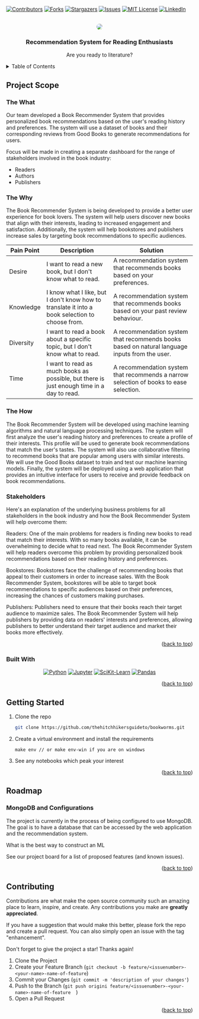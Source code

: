 

<!-- PROJECT SHIELDS -->

[![Contributors][contributors-shield]][contributors-url]
[![Forks][forks-shield]][forks-url]
[![Stargazers][stars-shield]][stars-url]
[![Issues][issues-shield]][issues-url]
[![MIT License][license-shield]][license-url]
[![LinkedIn][linkedin-shield]][linkedin-url]



<!-- PROJECT LOGO -->
<br />
<div align="center">
  <a href="https://github.com/thehitchhikersguideto/bookworms">
    <img src="https://img.freepik.com/free-vector/hand-drawn-flat-design-stack-books_23-2149331952.jpg?w=826&t=st=1678020261~exp=1678020861~hmac=7539b0a117cd1610f052ab1b11fddc03c8552a9f1894d273446a3b23d546eb5f" style="border-radius: 30px" >
  </a>

<h3 align="center">Recommendation System for Reading Enthusiasts</h3>


  <p align="center">
    Are you ready to literature? 
</div>



<!-- TABLE OF CONTENTS -->
<details>
  <summary>Table of Contents</summary>
  <ol>
    <li>
      <a href="#about-the-project">About The Project</a>
      <ul>
        <li><a href="#built-with">Built With</a></li>
      </ul>
    </li>
    <li><a href="#getting-started">Getting Started</a></li>
    <li><a href="#roadmap">Roadmap</a></li>
    <li><a href="#contributing">Contributing</a></li>

 

  </ol>
</details>



<!-- ABOUT THE CLASS -->
## Project Scope 
### The What
Our team developed a Book Recommender System that provides personalized book recommendations based on the user's reading history and preferences. The system will use a dataset of books and their corresponding reviews from Good Books to generate recommendations for users. 

Focus will be made in creating a separate dashboard for the range of stakeholders involved in the book industry:

- Readers
- Authors
- Publishers

### The Why
The Book Recommender System is being developed to provide a better user experience for book lovers. The system will help users discover new books that align with their interests, leading to increased engagement and satisfaction. Additionally, the system will help bookstores and publishers increase sales by targeting book recommendations to specific audiences.



| Pain Point | Description | Solution |
| --- | --- | --- |
| Desire | I want to read a new book, but I don't know what to read. | A recommendation system that recommends books based on your preferences. |
| Knowledge | I know what I like, but I don't know how to translate it into a book selection to choose from. | A recommendation system that recommends books based on your past review behaviour. |
| Diversity | I want to read a book about a specific topic, but I don't know what to read. | A recommendation system that recommends books based on natural language inputs from the user. |
| Time | I want to read as much books as possible, but there is just enough time in a day to read. | A recommendation system that recommends a narrow selection of books to ease selection. |


### The How
The Book Recommender System will be developed using machine learning algorithms and natural language processing techniques. The system will first analyze the user's reading history and preferences to create a profile of their interests. This profile will be used to generate book recommendations that match the user's tastes. The system will also use collaborative filtering to recommend books that are popular among users with similar interests. We will use the Good Books dataset to train and test our machine learning models. Finally, the system will be deployed using a web application that provides an intuitive interface for users to receive and provide feedback on book recommendations.


### Stakeholders
Here's an explanation of the underlying business problems for all stakeholders in the book industry and how the Book Recommender System will help overcome them:

Readers: One of the main problems for readers is finding new books to read that match their interests. With so many books available, it can be overwhelming to decide what to read next. The Book Recommender System will help readers overcome this problem by providing personalized book recommendations based on their reading history and preferences.

Bookstores: Bookstores face the challenge of recommending books that appeal to their customers in order to increase sales. With the Book Recommender System, bookstores will be able to target book recommendations to specific audiences based on their preferences, increasing the chances of customers making purchases.

Publishers: Publishers need to ensure that their books reach their target audience to maximize sales. The Book Recommender System will help publishers by providing data on readers' interests and preferences, allowing publishers to better understand their target audience and market their books more effectively.

</div> 

<p align="right">(<a href="#readme-top">back to top</a>)</p>



### Built With
<div align="center">

[![Python][Python]][Python-url] 
[![Jupyter][Jupyter]][Jupyter-url]
[![SciKit-Learn][SciKit-Learn]][SciKit-Learn-url]
[![Pandas][Pandas]][Pandas-url]


</div> 


<p align="right">(<a href="#readme-top">back to top</a>)</p>



<!-- GETTING STARTED -->
## Getting Started

 


1. Clone the repo
   ```sh
   git clone https://github.com/thehitchhikersguideto/bookworms.git
   ```
2. Create a virtual environment and install the requirements
    ```
    make env // or make env-win if you are on windows

    ```
3. See any notebooks which peak your interest




<p align="right">(<a href="#readme-top">back to top</a>)</p>







<!-- USAGE EXAMPLES -->




<!-- ROADMAP -->
## Roadmap


### MongoDB and Configurations
The project is currently in the process of being configured to use MongoDB. The goal is to have a database that can be accessed by the web application and the recommendation system. 

What is the best way to construct an ML


See our project board for a list of proposed features (and known issues).



<p align="right">(<a href="#readme-top">back to top</a>)</p>



<!-- CONTRIBUTING -->
## Contributing

 Contributions are what make the open source community such an amazing place to learn, inspire, and create. Any contributions you make are **greatly appreciated**.



If you have a suggestion that would make this better, please fork the repo and create a pull request. You can also simply open an issue with the tag "enhancement".

Don't forget to give the project a star! Thanks again!

1. Clone the Project
2. Create your Feature Branch (`git checkout -b feature/<issuenumber>-<your-name>-name-of-feature`)
3. Commit your Changes (`git commit -m 'description of your changes'`)
4. Push to the Branch (`git push origini feature/<issuenumber>-<your-name>-name-of-feature  `)
5. Open a Pull Request

<p align="right">(<a href="#readme-top">back to top</a>)</p>



<!-- MARKDOWN LINKS & IMAGES [![Name][Shield]][url] -->
<!-- https://www.markdownguide.org/basic-syntax/#reference-style-links -->
[contributors-shield]: https://img.shields.io/github/contributors/thehitchhikersguideto/bookworms.svg?style=for-the-badge
[contributors-url]: https://github.com/thehitchhikersguideto/bookworms/graphs/contributors
[forks-shield]: https://img.shields.io/github/forks/thehitchhikersguideto/bookworms.svg?style=for-the-badge
[forks-url]: https://github.com/thehitchhikersguideto/bookworms/network/members
[stars-shield]: https://img.shields.io/github/stars/thehitchhikersguideto/bookworms.svg?style=for-the-badge
[stars-url]: https://github.com/thehitchhikersguideto/bookworms/stargazers
[issues-shield]: https://img.shields.io/github/issues/thehitchhikersguideto/bookworms.svg?style=for-the-badge
[issues-url]: https://github.com/thehitchhikersguideto/bookworms/issues
[license-shield]: https://img.shields.io/github/license/thehitchhikersguideto/bookworms.svg?style=for-the-badge
[license-url]: https://github.com/thehitchhikersguideto/bookworms/blob/master/LICENSE.txt
[linkedin-shield]: https://img.shields.io/badge/-LinkedIn-black.svg?style=for-the-badge&logo=linkedin&colorB=555
[linkedin-url]: https://www.linkedin.com/in/vera-prohaska-31734b1b5/
[Next.js]: https://img.shields.io/badge/next.js-000000?style=for-the-badge&logo=nextdotjs&logoColor=white
[Next-url]: https://nextjs.org/
[React.js]: https://img.shields.io/badge/React-20232A?style=for-the-badge&logo=react&logoColor=61DAFB
[React-url]: https://reactjs.org/
[Vue.js]: https://img.shields.io/badge/Vue.js-35495E?style=for-the-badge&logo=vuedotjs&logoColor=4FC08D
[Vue-url]: https://vuejs.org/
[Angular.io]: https://img.shields.io/badge/Angular-DD0031?style=for-the-badge&logo=angular&logoColor=white
[Angular-url]: https://angular.io/
[Svelte.dev]: https://img.shields.io/badge/Svelte-4A4A55?style=for-the-badge&logo=svelte&logoColor=FF3E00
[Svelte-url]: https://svelte.dev/
[Laravel.com]: https://img.shields.io/badge/Laravel-FF2D20?style=for-the-badge&logo=laravel&logoColor=white
[Laravel-url]: https://laravel.com
[Bootstrap.com]: https://img.shields.io/badge/Bootstrap-563D7C?style=for-the-badge&logo=bootstrap&logoColor=white
[Bootstrap-url]: https://getbootstrap.com
[JQuery.com]: https://img.shields.io/badge/jQuery-0769AD?style=for-the-badge&logo=jquery&logoColor=white
[JQuery-url]: https://jquery.com 
[CPP-url]: https://cplusplus.com/
[C++]: https://img.shields.io/badge/C++-blue
[Python]: https://img.shields.io/badge/python-3670A0?style=for-the-badge&logo=python&logoColor=ffdd54
[Python-url]: https://www.python.org/
[Jupyter]: https://img.shields.io/badge/jupyter-%23FA0F00.svg?style=for-the-badge&logo=jupyter&logoColor=white
[Jupyter-url]: https://jupyter.org/
[SciKit-Learn]: https://img.shields.io/badge/scikit--learn-%23F7931E.svg?style=for-the-badge&logo=scikit-learn&logoColor=white
[SciKit-Learn-url]: https://scikit-learn.org/stable/
[Scipy]: https://img.shields.io/badge/scikit--learn-%23F7931E.svg?style=for-the-badge&logo=scikit-learn&logoColor=white
[Scipy-url]:https://scipy.org/
[Tensorflow]: https://img.shields.io/badge/TensorFlow-%23FF6F00.svg?style=for-the-badge&logo=TensorFlow&logoColor=white
[Tensorflow-url]:https://www.tensorflow.org/
[Pandas]: https://img.shields.io/badge/pandas-%23150458.svg?style=for-the-badge&logo=pandas&logoColor=white
[Pandas-url]: https://pandas.pydata.org/
